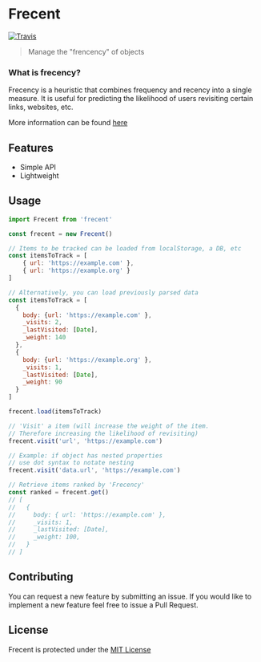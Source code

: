 # Frecent
[![Travis](https://img.shields.io/travis/johnsylvain/frecent.svg)](https://travis-ci.org/johnsylvain/frecent)
> Manage the "frencency" of objects

### What is frecency?
Frecency is a heuristic that combines frequency and recency into a single measure. It is useful for predicting the likelihood of users revisiting certain links, websites, etc.

More information can be found [here](https://en.wikipedia.org/wiki/Frecency)

## Features
- Simple API
- Lightweight

## Usage
```js
import Frecent from 'frecent'

const frecent = new Frecent()

// Items to be tracked can be loaded from localStorage, a DB, etc
const itemsToTrack = [
    { url: 'https://example.com' },
    { url: 'https://example.org' }
]

// Alternatively, you can load previously parsed data
const itemsToTrack = [
  { 
    body: {url: 'https://example.com' },
    _visits: 2,
    _lastVisited: [Date],
    _weight: 140
  },
  { 
    body: {url: 'https://example.org' }, 
    _visits: 1,
    _lastVisited: [Date],
    _weight: 90
  }
]

frecent.load(itemsToTrack)

// 'Visit' a item (will increase the weight of the item.
// Therefore increasing the likelihood of revisiting)
frecent.visit('url', 'https://example.com')

// Example: if object has nested properties
// use dot syntax to notate nesting
frecent.visit('data.url', 'https://example.com')

// Retrieve items ranked by 'Frecency'
const ranked = frecent.get()
// [
//   {
//     body: { url: 'https://example.com' },
//     _visits: 1, 
//     _lastVisited: [Date], 
//     _weight: 100, 
//   }
// ]

```

## Contributing
You can request a new feature by submitting an issue. If you would like to implement a new feature feel free to issue a Pull Request.

## License
Frecent is protected under the [MIT License](https://github.com/johnsylvain/frecent/blob/master/LICENSE)
